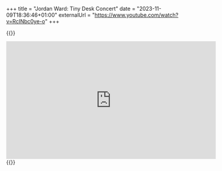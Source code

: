+++
title = "Jordan Ward: Tiny Desk Concert"
date = "2023-11-09T18:36:46+01:00"
externalUrl = "https://www.youtube.com/watch?v=RcINbc0ye-o"
+++

{{<raw>}}
<iframe width="560" height="315" src="https://www.youtube-nocookie.com/embed/RcINbc0ye-o" title="YouTube video player" frameborder="0" allow="accelerometer; autoplay; clipboard-write; encrypted-media; gyroscope; picture-in-picture" allowfullscreen></iframe>
{{</raw>}}
